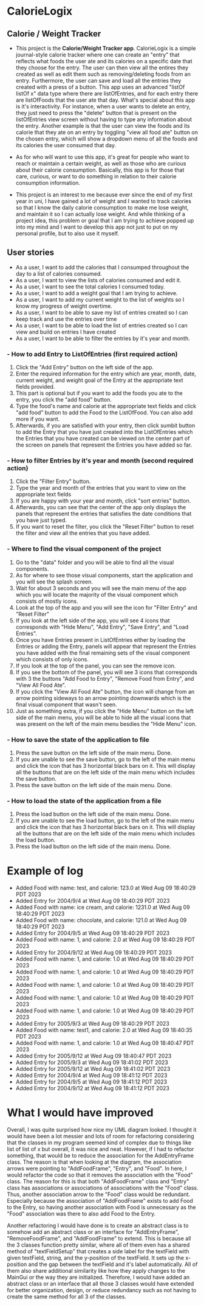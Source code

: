 # CalorieLogix

## Calorie / Weight Tracker
- This project is the **Calorie/Weight Tracker app**.
CalorieLogix is a simple journal-style calorie tracker where one can create an "entry" that reflects what foods the user ate and its calories on a specific date that they choose for the entry.
The user can then view all the entires they created as well as edit them such as removing/deleting foods from an entry.
Furthermore, the user can save and load all the entries they created with a press of a button.
This app uses an advanced "listOf listOf x" data type where there are listOfEntries, and for each entry there are listOfFoods that the user ate that day.
What's special about this app is it's interactivity.
For instance, when a user wants to delete an entry, they just need to press the "delete" button that is present on the listOfEntries view screen without having to type any information about the entry.
Another example is that the user can view the foods and its calorie that they ate on an entry by toggling "view all food ate" button on the chosen entry, which will show a dropdown menu of all the foods and its calories the user consumed that day.

- As for who will want to use this app, it's great for people who want to
reach or maintain a certain weight, as well as those who are curious about their
calorie consumption. Basically, this app is for those that care, curious, or
want to do something in relation to their calorie consumption information.

- This project is an interest to me because ever since the end of my first year in
uni, I have gained a lot of weight and I wanted to track calories so that I know
the daily calorie consumption to make me lose weight, and maintain it so I can
actually lose weight. And while thinking of a project idea, this problem
or goal that I am trying to achieve popped up into my mind and 
I want to develop this app not just to put on my personal profile, 
but to also use it myself.

## User stories
- As a user, I want to add the calories that I consumped throughout the day to a list of calories consumed.
- As a user, I want to view the lists of calories consumed and edit it.
- As a user, I want to see the total calories I consumed today.
- As a user, I want to add a weight goal that I am trying to achieve.
- As a user, I want to add my current weight to the list of weights so I know my progress of weight overtime.
- As a user, I want to be able to save my list of entries created so I can keep track and use the entries over time
- As a user, I want to be able to load the list of entries created so I can view and build on entries I have created
- As a user, I want to be able to filter the entries by it's year and month.

### - How to add Entry to ListOfEntries (first required action)
1. Click the "Add Entry" button on the left side of the app. 
2. Enter the required information for the entry which are year, month, date, current weight, and weight goal of the 
Entry
at the appropriate text fields provided. 
3. This part is optional but if you want to add the foods you ate to the entry, you
click the "add food" button.
4. Type the food's name and calorie at the appropriate text fields and click "add food"
button to add the Food to the ListOfFood. You can also add more if you want. 
5. Afterwards, if you are satisfied with your entry, then click sumbit button to add the Entry that you have just 
created into the ListOfEntries which the Entries that you have created can be viewed on the center part of the screen
on panels that represent the Entries you have added so far.

### - How to filter Entries by it's year and month (second required action)
1. Click the "Filter Entry" button.
2. Type the year and month of the entries that you want to view on the appropriate text fields
3. If you are happy with your year and month, click "sort entries" button. 
4. Afterwards, you can see that the center of the app only displays the panels that represent the
entries that satisfies the date conditions that you have just typed. 
5. If you want to reset the filter, you click the "Reset Filter" button to reset the filter
and view all the entries that you have added.

### - Where to find the visual component of the project
1. Go to the "data" folder and you will be able to find all the visual components. 
2. As for where to see those visual components, start the application and you will see
the splash screen.
3. Wait for about 3 seconds and you will see the main menu of the app which you will
locate the majority of the visual component which consists of mostly icons.
4. Look at the top of the app and you will see the icon for "Filter Entry" and 
"Reset Filter"
5. If you look at the left side of the app, you will see 4 icons that corresponds with
"Hide Menu", "Add Entry", "Save Entry", and "Load Entries".
6. Once you have Entries present in ListOfEntries either by loading the Entries or adding
the Entry, panels will appear that represent the Entries you have added with the final remaining sets of the
visual component which consists of only icons.
7. If you look at the top of the panel, you can see the remove icon.
8. If you see the bottom of the panel, you will see 3 icons that corresponds with 3 the buttons
"Add Food to Entry", "Remove Food from Entry", and "View All Food Ate".
9. If you click the "View All Food Ate" button, the icon will change from an arrow pointing sideways to an arrow
pointing downwards which is the final visual component that wasn't seen.
10. Just as something extra, if you click the "Hide Menu" button on the left side of the main menu, you will be able to
hide all the visual icons that was present on the left of the main menu besdies the "Hide Menu" icon. 

### - How to save the state of the application to file
1. Press the save button on the left side of the main menu. Done.
2. If you are unable to see the save button, go to the left of the main menu and click the icon that has 3 horizontal
black bars on it. This will display all the buttons that are on the left side of the main menu which includes the save
button.
3. Press the save button on the left side of the main menu. Done.

### - How to load the state of the application from a file
1. Press the load button on the left side of the main menu. Done.
2. If you are unable to see the load button, go to the left of the main menu and click the icon that has 3 horizontal
   black bars on it. This will display all the buttons that are on the left side of the main menu which includes the
load button.
3. Press the load button on the left side of the main menu. Done.

# Example of log
- Added Food with name: test, and calorie: 123.0 at Wed Aug 09 18:40:29 PDT 2023
- Added Entry for 2004/9/4 at Wed Aug 09 18:40:29 PDT 2023
- Added Food with name: ice cream, and calorie: 1231.0 at Wed Aug 09 18:40:29 PDT 2023
- Added Food with name: chocolate, and calorie: 121.0 at Wed Aug 09 18:40:29 PDT 2023
- Added Entry for 2004/9/5 at Wed Aug 09 18:40:29 PDT 2023
- Added Food with name: 1, and calorie: 2.0 at Wed Aug 09 18:40:29 PDT 2023
- Added Entry for 2004/9/12 at Wed Aug 09 18:40:29 PDT 2023
- Added Food with name: 1, and calorie: 1.0 at Wed Aug 09 18:40:29 PDT 2023
- Added Food with name: 1, and calorie: 1.0 at Wed Aug 09 18:40:29 PDT 2023
- Added Food with name: 1, and calorie: 1.0 at Wed Aug 09 18:40:29 PDT 2023
- Added Food with name: 1, and calorie: 1.0 at Wed Aug 09 18:40:29 PDT 2023
- Added Food with name: 1, and calorie: 1.0 at Wed Aug 09 18:40:29 PDT 2023
- Added Entry for 2005/9/3 at Wed Aug 09 18:40:29 PDT 2023
- Added Food with name: test1, and calorie: 2.0 at Wed Aug 09 18:40:35 PDT 2023
- Added Food with name: 1, and calorie: 1.0 at Wed Aug 09 18:40:47 PDT 2023
- Added Entry for 2005/9/12 at Wed Aug 09 18:40:47 PDT 2023
- Added Entry for 2005/9/3 at Wed Aug 09 18:41:02 PDT 2023
- Added Entry for 2005/9/12 at Wed Aug 09 18:41:02 PDT 2023
- Added Entry for 2004/9/4 at Wed Aug 09 18:41:12 PDT 2023
- Added Entry for 2004/9/5 at Wed Aug 09 18:41:12 PDT 2023
- Added Entry for 2004/9/12 at Wed Aug 09 18:41:12 PDT 2023

# What I would have improved
Overall, I was quite surprised how nice my UML diagram looked. I thought it would have been a lot messier and lots of
room for refactoring considering that the classes in my program seemed kind of complex due to things like
list of list of x but overall, it was nice and neat. However, if I had to refactor something, that would be to reduce
the association for the AddEntryFrame class. The reason is that when looking at the diagram, the association arrows
were pointing to "AddFoodFrame", "Entry", and "Food". In here, I would refactor the code so that it removes the
association with the "Food" class. The reason for this is that both "AddFoodFrame" class and "Entry" class has 
associations or associations of associations with the "Food" class. Thus, another association arrow to the "Food" class
would be redundant. Especially because the association of "AddFoodFrame" exists to add Food to the Entry, so having
another association with Food is unnecessary as the "Food" association was there to also add Food to the Entry.

Another refactoring I would have done is to create an abstract class is to somehow add an abstract class or an interface
for "AddEntryFrame", "RemoveFoodFrame", and "AddFoodFrame" to extend. This is because all the 3 classes function pretty
similar, where all of them even has a shared method of "textFieldSetup" that creates a side label for the textField with
given textField, string, and the y-position of the textField. It sets up the x-position and the gap between the 
textField and it's label automatically. All of them also share additional similarity like how they apply changes to the
MainGui or the way they are initialized. Therefore, I would have added an abstract class or an interface that all those
3 classes would have extended for better organization, design, or reduce redundancy such as not having to create the
same method for all 3 of the classes.
